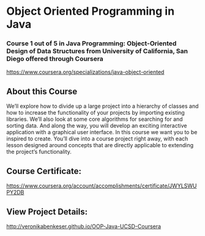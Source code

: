 # Object Oriented Programming in Java

### Course 1 out of 5 in Java Programming: Object-Oriented Design of Data Structures from University of California, San Diego offered through Coursera
https://www.coursera.org/specializations/java-object-oriented

## About this Course

We’ll explore how to divide up a large project into a hierarchy of classes and how to increase the functionality of your projects by importing existing libraries.  We’ll also look at some core algorithms for searching for and sorting data.   And along the way, you will develop an exciting interactive application with a graphical user interface.
In this course we want you to be inspired to create.  You’ll dive into a course project right away, with each lesson designed around concepts that are directly applicable to extending the project’s functionality.  

## Course Certificate: 
https://www.coursera.org/account/accomplishments/certificate/JWYLSWUPY2DB

## View Project Details:
http://veronikabenkeser.github.io/OOP-Java-UCSD-Coursera
